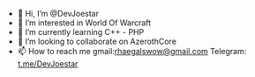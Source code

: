 - 👋 Hi, I’m @DevJoestar
- 👀 I’m interested in World Of Warcraft 
- 🌱 I’m currently learning C++ - PHP
- 💞️ I’m looking to collaborate on AzerothCore
- 📫 How to reach me gmail:rhaegalswow@gmail.com Telegram: [t.me/DevJoestar](DevJoestar)

<!---
DevJoestar/DevJoestar is a ✨ special ✨ repository because its `README.md` (this file) appears on your GitHub profile.
You can click the Preview link to take a look at your changes.
--->
